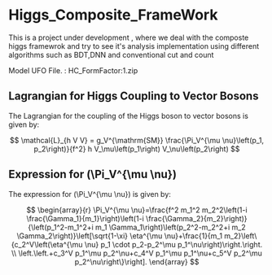 # Higgs_Composite_FrameWork
This is a project under development , where we deal with the composte higgs framewrok and try to see it's analysis implementation using different algorithms such as BDT,DNN and conventional cut and count
<br/>

Model UFO File. : HC_FormFactor:1.zip <br/>


## Lagrangian for Higgs Coupling to Vector Bosons

The Lagrangian for the coupling of the Higgs boson to vector bosons is given by:

$$
\mathcal{L}_{h V V} = g_V^{\mathrm{SM}} \frac{\Pi_V^{\mu \nu}\left(p_1, p_2\right)}{f^2} h V_\mu\left(p_1\right) V_\nu\left(p_2\right)
$$

## Expression for \(\Pi_V^{\mu \nu}\)

The expression for \(\Pi_V^{\mu \nu}\) is given by:

$$
\begin{array}{r}
\Pi_V^{\mu \nu}=\frac{f^2 m_1^2 m_2^2\left(1-i \frac{\Gamma_1}{m_1}\right)\left(1-i \frac{\Gamma_2}{m_2}\right)}{\left(p_1^2-m_1^2+i m_1 \Gamma_1\right)\left(p_2^2-m_2^2+i m_2 \Gamma_2\right)}\left[\sqrt{1-\xi} \eta^{\mu \nu}+\frac{1}{m_1 m_2}\left\{c_2^V\left(\eta^{\mu \nu} p_1 \cdot p_2-p_2^\mu p_1^\nu\right)\right.\right. \\ 
\left.\left.+c_3^V p_1^\mu p_2^\nu+c_4^V p_1^\mu p_1^\nu+c_5^V p_2^\mu p_2^\nu\right\}\right].
\end{array}
$$
